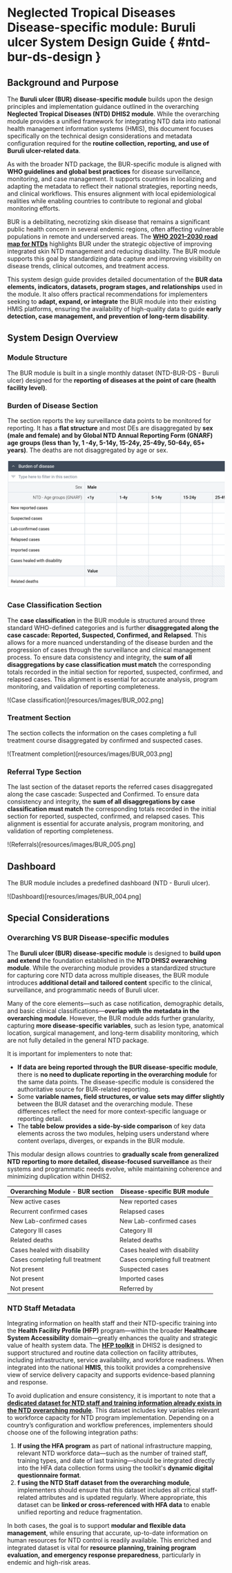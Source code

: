 # Neglected Tropical Diseases Disease-specific module: Buruli ulcer System Design Guide { #ntd-bur-ds-design }

## Background and Purpose

The **Buruli ulcer (BUR) disease-specific module** builds upon the design principles and implementation guidance outlined in the overarching **Neglected Tropical Diseases (NTD) DHIS2 module**. While the overarching module provides a unified framework for integrating NTD data into national health management information systems (HMIS), this document focuses specifically on the technical design considerations and metadata configuration required for the **routine collection, reporting, and use of Buruli ulcer-related data**.

As with the broader NTD package, the BUR-specific module is aligned with **WHO guidelines and global best practices** for disease surveillance, monitoring, and case management. It supports countries in localizing and adapting the metadata to reflect their national strategies, reporting needs, and clinical workflows. This ensures alignment with local epidemiological realities while enabling countries to contribute to regional and global monitoring efforts.

BUR is a debilitating, necrotizing skin disease that remains a significant public health concern in several endemic regions, often affecting vulnerable populations in remote and underserved areas. The **[WHO 2021–2030 road map for NTDs](https://www.who.int/publications/i/item/9789240062863)** highlights BUR under the strategic objective of improving integrated skin NTD management and reducing disability. The BUR module supports this goal by standardizing data capture and improving visibility on disease trends, clinical outcomes, and treatment access.

This system design guide provides detailed documentation of the **BUR data elements, indicators, datasets, program stages, and relationships** used in the module. It also offers practical recommendations for implementers seeking to **adapt, expand, or integrate** the BUR module into their existing HMIS platforms, ensuring the availability of high-quality data to guide **early detection, case management, and prevention of long-term disability**.

## System Design Overview

### Module Structure

The BUR module is built in a single monthly dataset (NTD-BUR-DS - Buruli ulcer) designed for the **reporting of diseases at the point of care (health facility level)**.

### Burden of Disease Section

The section reports the key surveillance data points to be monitored for reporting. It has a **flat structure** and most DEs are disaggregated by **sex (male and female) and by Global NTD Annual Reporting Form (GNARF) age groups (less than 1y, 1 -4y, 5-14y, 15-24y, 25-49y, 50-64y, 65+ years)**. The deaths are not disaggregated by age or sex.

![Burden of disease](resources/images/BUR_001.png)

### Case Classification Section

The **case classification** in the BUR module is structured around three standard WHO-defined categories and is further **disaggregated along the case cascade: Reported, Suspected, Confirmed, and Relapsed**. This allows for a more nuanced understanding of the disease burden and the progression of cases through the surveillance and clinical management process. To ensure data consistency and integrity, the **sum of all disaggregations by case classification must match** the corresponding totals recorded in the initial section for reported, suspected, confirmed, and relapsed cases. This alignment is essential for accurate analysis, program monitoring, and validation of reporting completeness.

!(Case classification)[resources/images/BUR_002.png]

### Treatment Section

The section collects the information on the cases completing a full treatment course disaggregated by confirmed and suspected cases.

!(Treatment completion)[resources/images/BUR_003.png]

### Referral Type Section

The last section of the dataset reports the referred cases disaggregated along the case cascade: Suspected and Confirmed. To ensure data consistency and integrity, the **sum of all disaggregations by case classification must match** the corresponding totals recorded in the initial section for reported, suspected, confirmed, and relapsed cases. This alignment is essential for accurate analysis, program monitoring, and validation of reporting completeness.

!(Referrals)[resources/images/BUR_005.png]

## Dashboard

The BUR module includes a predefined dashboard (NTD - Buruli ulcer).

!(Dashboard)[resources/images/BUR_004.png]

## Special Considerations

### Overarching VS BUR Disease-specific modules

The **Buruli ulcer (BUR) disease-specific module** is designed to **build upon and extend** the foundation established in the **NTD DHIS2 overarching module**. While the overarching module provides a standardized structure for capturing core NTD data across multiple diseases, the BUR module introduces **additional detail and tailored content** specific to the clinical, surveillance, and programmatic needs of Buruli ulcer.

Many of the core elements—such as case notification, demographic details, and basic clinical classifications—**overlap with the metadata in the overarching module**. However, the BUR module adds further granularity, capturing **more disease-specific variables**, such as lesion type, anatomical location, surgical management, and long-term disability monitoring, which are not fully detailed in the general NTD package.

It is important for implementers to note that:

- **If data are being reported through the BUR disease-specific module**, there is **no need to duplicate reporting in the overarching module** for the same data points. The disease-specific module is considered the authoritative source for BUR-related reporting.
- Some **variable names, field structures, or value sets may differ slightly** between the BUR dataset and the overarching module. These differences reflect the need for more context-specific language or reporting detail.
- The **table below provides a side-by-side comparison** of key data elements across the two modules, helping users understand where content overlaps, diverges, or expands in the BUR module.

This modular design allows countries to **gradually scale from generalized NTD reporting to more detailed, disease-focused surveillance** as their systems and programmatic needs evolve, while maintaining coherence and minimizing duplication within DHIS2.

| Overarching Module - BUR section | Disease-specific BUR module     |
| -------------------------------- | ------------------------------- |
| New active cases                 | New reported cases              |
| Recurrent confirmed cases        | Relapsed cases                  |
| New Lab-confirmed cases          | New Lab-confirmed cases         |
| Category III cases               | Category III                    |
| Related deaths                   | Related deaths                  |
| Cases healed with disability     | Cases healed with disability    |
| Cases completing full treatment  | Cases completing full treatment |
| Not present                      | Suspected cases                 |
| Not present                      | Imported cases                  |
| Not present                      | Referred by                     |

### NTD Staff Metadata

Integrating information on health staff and their NTD-specific training into the **Health Facility Profile (HFP)** program—within the broader **Healthcare System Accessibility** domain—greatly enhances the quality and strategic value of health system data. The **[HFP toolkit](https://docs.dhis2.org/en/implement/health/health-facility-profile/design.html#introduction)** in DHIS2 is designed to support structured and routine data collection on facility attributes, including infrastructure, service availability, and workforce readiness. When integrated into the national **HMIS**, this toolkit provides a comprehensive view of service delivery capacity and supports evidence-based planning and response.

To avoid duplication and ensure consistency, it is important to note that a **[dedicated dataset for NTD staff and training information already exists in the NTD overarching module](https://docs.dhis2.org/en/implement/health/neglected-tropical-diseases/ntd-overarching-module/design.html#data-set-ntd-human-resources)**. This dataset includes key variables relevant to workforce capacity for NTD program implementation. Depending on a country’s configuration and workflow preferences, implementers should choose one of the following integration paths:

1. **If using the HFA program** as part of national infrastructure mapping, relevant NTD workforce data—such as the number of trained staff, training types, and date of last training—should be integrated directly into the HFA data collection forms using the toolkit's **dynamic digital questionnaire format**.
2. **f using the NTD Staff dataset from the overarching module**, implementers should ensure that this dataset includes all critical staff-related attributes and is updated regularly. Where appropriate, this dataset can be **linked or cross-referenced with HFA data** to enable unified reporting and reduce fragmentation.

In both cases, the goal is to support **modular and flexible data management**, while ensuring that accurate, up-to-date information on human resources for NTD control is readily available. This enriched and integrated dataset is vital for **resource planning, training program evaluation, and emergency response preparedness**, particularly in endemic and high-risk areas.
